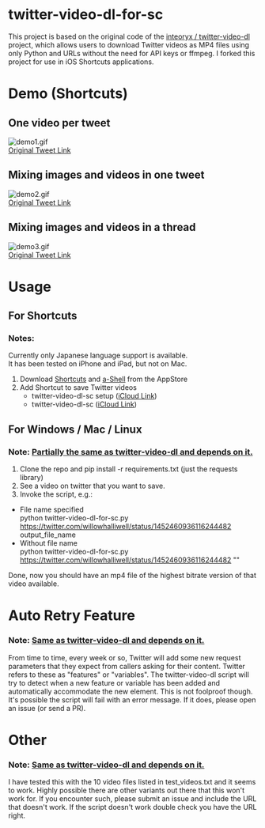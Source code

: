 # twitter-video-dl-for-sc
This project is based on the original code of the [inteoryx / twitter-video-dl](https://github.com/inteoryx/twitter-video-dl) project, which allows users to download Twitter videos as MP4 files using only Python and URLs without the need for API keys or ffmpeg. I forked this project for use in iOS Shortcuts applications.

# Demo (Shortcuts)
## One video per tweet
![demo1.gif](./demo/demo1.gif)  
[Original Tweet Link](https://twitter.com/i/status/1650829030609022981)

## Mixing images and videos in one tweet
![demo2.gif](./demo/demo2.gif)  
[Original Tweet Link](https://twitter.com/i/status/1650829418863136768)

## Mixing images and videos in a thread
![demo3.gif](./demo/demo3.gif)  
[Original Tweet Link](https://twitter.com/i/status/1650829765040013320)

# Usage
## For Shortcuts
### Notes:
Currently only Japanese language support is available.  
It has been tested on iPhone and iPad, but not on Mac.

1. Download [Shortcuts](https://apps.apple.com/us/app/shortcuts/id915249334) and [a-Shell](https://apps.apple.com/jp/app/a-shell/id1473805438) from the AppStore
2. Add Shortcut to save Twitter videos
   * twitter-video-dl-sc setup ([iCloud Link](https://www.icloud.com/shortcuts/cbbf2f112c3f42a49f85e738be7d5c82))
   * twitter-video-dl-sc ([iCloud Link](https://www.icloud.com/shortcuts/20e82f767f354607a4ebfa84de3e45b0))

## For Windows / Mac / Linux
### Note: [Partially the same as twitter-video-dl and depends on it.](https://github.com/inteoryx/twitter-video-dl)  
1. Clone the repo and pip install -r requirements.txt (just the requests library)
2. See a video on twitter that you want to save.
3. Invoke the script, e.g.: 
  * File name specified  
python twitter-video-dl-for-sc.py https://twitter.com/willowhalliwell/status/1452460936116244482 output_file_name 
  * Without file name  
python twitter-video-dl-for-sc.py https://twitter.com/willowhalliwell/status/1452460936116244482 ""  
  
Done, now you should have an mp4 file of the highest bitrate version of that video available.

# Auto Retry Feature
### Note: [Same as twitter-video-dl and depends on it.](https://github.com/inteoryx/twitter-video-dl)  
From time to time, every week or so, Twitter will add some new request parameters that they expect from callers asking for their content.  Twitter refers to these as "features" or "variables".  The twitter-video-dl script will try to detect when a new feature or variable has been added and automatically accommodate the new element.  This is not foolproof though.  It's possible the script will fail with an error message.  If it does, please open an issue (or send a PR).

# Other
### Note: [Same as twitter-video-dl and depends on it.](https://github.com/inteoryx/twitter-video-dl)  
I have tested this with the 10 video files listed in test_videos.txt and it seems to work.  Highly possible there are other variants out there that this won't work for.  If you encounter such, please submit an issue and include the URL that doesn't work.  If the script doesn't work double check you have the URL right.
